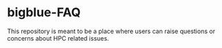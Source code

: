 # bigblue-FAQ
This repository is meant to be a place where users can raise questions or concerns about HPC related issues.
